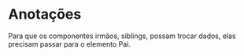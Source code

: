 # Anotações

Para que os componentes irmãos, siblings, possam trocar dados, elas precisam passar para o elemento Pai.